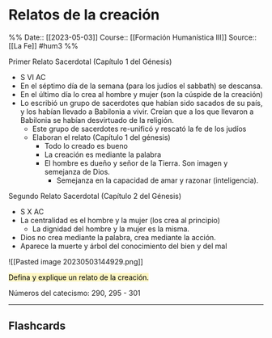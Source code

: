 # Relatos de la creación

%%
Date:: [[2023-05-03]]
Course:: [[Formación Humanística III]]
Source:: [[La Fe]]
#hum3 
%%

Primer Relato Sacerdotal (Capítulo 1 del Génesis)
- S VI AC
- En el séptimo día de la semana (para los judíos el sabbath) se descansa.
- En el último día lo crea al hombre y mujer (son la cúspide de la creación)
- Lo escribió un grupo de sacerdotes que habían sido sacados de su país, y los habían llevado a Babilonia a vivir. Creían que a los que llevaron a Babilonia se habían desvirtuado de la religión.
	- Este grupo de sacerdotes re-unificó y rescató la fe de los judíos
	- Elaboran el relato (Capítulo 1 del génesis)
		- Todo lo creado es bueno
		- La creación es mediante la palabra
		- El hombre es dueño y señor de la Tierra. Son imagen y semejanza de Dios.
			- Semejanza en la capacidad de amar y razonar (inteligencia).

Segundo Relato Sacerdotal (Capítulo 2 del Génesis)
- S X AC
- La centralidad es el hombre y la mujer (los crea al principio)
	- La dignidad del hombre y la mujer es la misma.
- Dios no crea mediante la palabra, crea mediante la acción.
- Aparece la muerte y árbol del conocimiento del bien y del mal

![[Pasted image 20230503144929.png]]

<mark style="background: #FFF3A3A6;">Defina y explique un relato de la creación.</mark>

Números del catecismo: 290, 295 - 301


___
## Flashcards